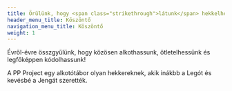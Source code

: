 ```yaml
---
title: Örülünk, hogy <span class="strikethrough">látunk</span> hekkelhetünk!
header_menu_title: Köszöntő
navigation_menu_title: Köszöntő
weight: 1
---
```


Évről-évre összgyűlünk, hogy közösen alkothassunk, ötletelhessünk és legfőképpen kódolhassunk!

A PP Project egy alkotótábor olyan hekkereknek, akik inákbb a Legót és kevésbé a Jengát szerették.
